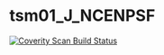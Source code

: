 # tsm01_J_NCENPSF
<a href="https://scan.coverity.com/projects/wendyzhang1121-tsm01_j_ncenpsf">
  <img alt="Coverity Scan Build Status"
       src="https://scan.coverity.com/projects/9608/badge.svg"/>
</a>

